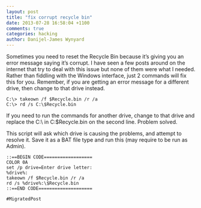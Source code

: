 ```yaml
---
layout: post
title: "fix corrupt recycle bin"
date: 2013-07-28 16:58:04 +1100
comments: true
categories: hacking
author: Danijel-James Wynyard
---
```

Sometimes you need to reset the Recycle Bin because it’s giving you an error message saying it’s corrupt. I have seen a few posts around on the internet that try to deal with this issue but none of them were what I needed. Rather than fiddling with the Windows interface, just 2 commands will fix this for you. Remember, if you are getting an error message for a different drive, then change to that drive instead.

    C:\> takeown /f $Recycle.bin /r /a
    C:\> rd /s C:\$Recycle.bin

If you need to run the commands for another drive, change to that drive and replace the C:\ in C:\$Recycle.bin on the second line. Problem solved.

This script will ask which drive is causing the problems, and attempt to resolve it. Save it as a BAT file type and run this (may require to be run as Admin).

    ::==BEGIN CODE==================
    COLOR 0A
    set /p drive=Enter drive letter:
    %drive%:
    takeown /f $Recycle.bin /r /a
    rd /s %drive%:\$Recycle.bin
    ::==END CODE====================

`#MigratedPost`
